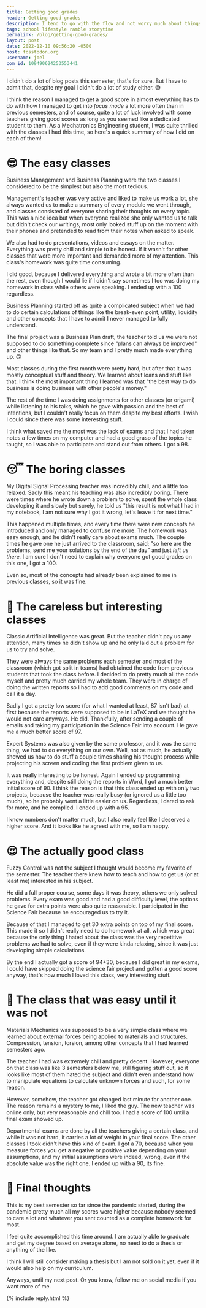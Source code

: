 ```yaml
---
title: Getting good grades
header: Getting good grades
description: I tend to go with the flow and not worry much about things, and the same is true for university, however, this semester I set a goal to actually get high grades in every one of my subjects, and here is how it went for me.
tags: school lifestyle ramble storytime
permalink: /blog/getting-good-grades/
layout: post
date: 2022-12-10 09:56:20 -0500
host: fosstodon.org
username: joel
com_id: 109490624253553441
---
```


I didn't do a lot of blog posts this semester, that's for sure. But I have to admit that, despite my goal I didn't do a lot of study either. 😅 

I think the reason I managed to get a good score in almost everything has to do with how I managed to get into *focus mode* a lot more often than in previous semesters, and of course, quite a lot of luck involved with some teachers giving good scores as long as you seemed like a dedicated student to them. As a Mechatronics Engineering student, I was quite thrilled with the classes I had this time, so here's a quick summary of how I did on each of them!

# 😎 The easy classes

Business Management and Business Planning were the two classes I considered to be the simplest but also the most tedious.

Management's teacher was very active and liked to make us work a lot, she always wanted us to make a summary of every module we went through, and classes consisted of everyone sharing their thoughts on every topic. This was a nice idea but when everyone realized she only wanted us to talk but didn't check our writings, most only looked stuff up on the moment with their phones and pretended to read from their notes when asked to speak.

We also had to do presentations, videos and essays on the matter. Everything was pretty chill and simple to be honest. If it wasn't for other classes that were more important and demanded more of my attention. This class's homework was quite time consuming.

I did good, because I delivered everything and wrote a bit more often than the rest, even though I would lie if I didn't say sometimes I too was doing my homework in class while others were speaking. I ended up with a 100 regardless.

Business Planning started off as quite a complicated subject when we had to do certain calculations of things like the break-even point, utility, liquidity and other concepts that I have to admit I never managed to fully understand.

The final project was a Business Plan draft, the teacher told us we were not supposed to do something complete since "plans can always be improved" and other things like that. So my team and I pretty much made everything up. 🙃

Most classes during the first month were pretty hard, but after that it was mostly conceptual stuff and theory. We learned about loans and stuff like that. I think the most important thing I learned was that "the best way to do business is doing business with other people's money."

The rest of the time I was doing assignments for other classes (or origami) while listening to his talks, which he gave with passion and the best of intentions, but I couldn't really focus on them despite my best efforts. I wish I could since there was some interesting stuff.

I think what saved me the most was the lack of exams and that I had taken notes a few times on my computer and had a good grasp of the topics he taught, so I was able to participate and stand out from others. I got a 98.

# 😴 The boring classes

My Digital Signal Processing teacher was incredibly chill, and a little too relaxed. Sadly this meant his teaching was also incredibly boring. There were times where he wrote down a problem to solve, spent the whole class developing it and slowly but surely, he told us "this result is not what I had in my notebook, I am not sure why I got it wrong, let's leave it for next time."

This happened multiple times, and every time there were new concepts he introduced and only managed to confuse me more. The homework was easy enough, and he didn't really care about exams much. The couple times he gave one he just arrived to the classroom, said: "so here are the problems, send me your solutions by the end of the day" and just *left us there.* I am sure I don't need to explain why everyone got good grades on this one, I got a 100.

Even so, most of the concepts had already been explained to me in previous classes, so it was fine.

# 🤪 The careless but interesting classes

Classic Artificial Intelligence was great. But the teacher didn't pay us any attention, many times he didn't show up and he only laid out a problem for us to try and solve.

They were always the same problems each semester and most of the classroom (which got split in teams) had obtained the code from previous students that took the class before. I decided to do pretty much all the code myself and pretty much carried my whole team. They were in charge of doing the written reports so I had to add good comments on my code and call it a day.

Sadly I got a pretty low score (for what I wanted at least, 87 isn't bad) at first because the reports were supposed to be in LaTeX and we thought he would not care anyways. He did. Thankfully, after sending a couple of emails and taking my participation in the Science Fair into account. He gave me a much better score of 97.

Expert Systems was also given by the same professor, and it was the same thing, we had to do everything on our own. Well, not as much, he actually showed us how to do stuff a couple times sharing his thought process while projecting his screen and coding the first problem given to us.

It was really interesting to be honest. Again I ended up programming everything and, despite still doing the reports in Word, I got a much better initial score of 90. I think the reason is that this class ended up with only two projects, because the teacher was really busy (or ignored us a little too much), so he probably went a little easier on us. Regardless, I dared to ask for more, and he complied. I ended up with a 95.

I know numbers don't matter much, but I also really feel like I deserved a higher score. And it looks like he agreed with me, so I am happy.

# 😍  The actually good class

Fuzzy Control was not the subject I thought would become my favorite of the semester. The teacher there knew how to teach and how to get us (or at least me) interested in his subject.

He did a full proper course, some days it was theory, others we only solved problems. Every exam was good and had a good difficulty level, the options he gave for extra points were also quite reasonable. I participated in the Science Fair because he encouraged us to try it. 

Because of that I managed to get 30 extra points on top of my final score. This made it so I didn't really need to do homework at all, which was great because the only thing I hated about the class was the very repetitive problems we had to solve, even if they were kinda relaxing, since it was just developing simple calculations.

By the end I actually got a score of 94+30, because I did great in my exams, I could have skipped doing the science fair project and gotten a good score anyway, that's how much I loved this class, very interesting stuff.

# 😬 The class that was easy until it was not

Materials Mechanics was supposed to be a very simple class where we learned about external forces being applied to materials and structures. Compression, tension, torsion, among other concepts that I had learned semesters ago.

The teacher I had was extremely chill and pretty decent. However, everyone on that class was like 3 semesters below me, still figuring stuff out, so it looks like most of them hated the subject and didn't even understand how to manipulate equations to calculate unknown forces and such, for some reason.

However, somehow, the teacher got changed last minute for another one. The reason remains a mystery to me, I liked the guy. The new teacher was online only, but very reasonable and chill too. I had a score of 100 until a final exam showed up.

Departmental exams are done by all the teachers giving a certain class, and while it was not hard, it carries a lot of weight in your final score. The other classes I took didn't have this kind of exam. I got a 70, because when you measure forces you get a negative or positive value depending on your assumptions, and my initial assumptions were indeed, wrong, even if the absolute value was the right one. I ended up with a 90, its fine.


# 💭 Final thoughts

This is my best semester so far since the pandemic started, during the pandemic pretty much all my scores were higher because nobody seemed to care a lot and whatever you sent counted as a complete homework for most.

I feel quite accomplished this time around. I am actually able to graduate and get my degree based on average alone, no need to do a thesis or anything of the like.

I think I will still consider making a thesis but I am not sold on it yet, even if it would also help on my curriculum.

Anyways, until my next post. Or you know, follow me on social media if you want more of me.

{% include reply.html %}
